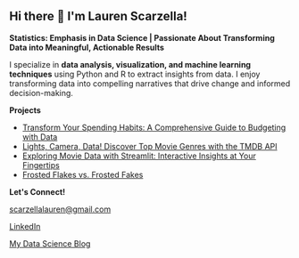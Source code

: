 ## Hi there 👋 I'm Lauren Scarzella!

**Statistics: Emphasis in Data Science | Passionate About Transforming Data into Meaningful, Actionable Results**

I specialize in **data analysis, visualization, and machine learning techniques** using Python and R to extract insights from data. I enjoy transforming data into compelling narratives that drive change and informed decision-making.

**Projects**

 - [Transform Your Spending Habits: A Comprehensive Guide to Budgeting with Data](https://laurenscarzella.github.io/my-blog/blog/myblog/)
 - [Lights, Camera, Data! Discover Top Movie Genres with the TMDB API](https://laurenscarzella.github.io/my-blog/blog/api/)
 - [Exploring Movie Data with Streamlit: Interactive Insights at Your Fingertips](https://laurenscarzella.github.io/my-blog/blog/streamlit/)
 - [Frosted Flakes vs. Frosted Fakes](https://laurenscarzella.github.io/my-blog/blog/anova/)

**Let's Connect!**

scarzellalauren@gmail.com

[LinkedIn](https://www.linkedin.com/in/laurenscarzella/)

[My Data Science Blog](https://laurenscarzella.github.io/my-blog/index.html)
